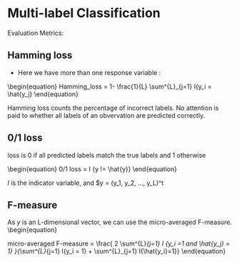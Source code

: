 # Multi-label Classification

Evaluation Metrics:
## Hamming loss
- Here we have more than one response variable :

\begin{equation}
 Hamming_loss = 1- \frac{1}{L} \sum^{L}_{j=1} I{y_i = \hat{y_j}
\end{equation}

Hamming loss counts the percentage of incorrect labels. No attention is paid to whether all labels of an obvervation are predicted correctly.

## 0/1 loss
loss is 0 if all predicted labels match the true labels and 1 otherwise

\begin{equation}
0/1 loss = I {y != \hat{y}}
\end{equation}

$I$ is the indicator variable, and $y = (y_1, y_2, ..., y_L)^t

## F-measure
As $y$ is an L-dimensional vector, we can use the micro-averaged F-measure.
\begin{equation}

micro-averaged F-measure = \frac{   2 \sum^{L}_{j=1} I {y_i =1 and \hat{y_j} = 1}    }{\sum^{L}_{j=1} I{y_i = 1} + \sum^{L}_{j=1} I{\hat{y_i}=1}}
\end{equation}


